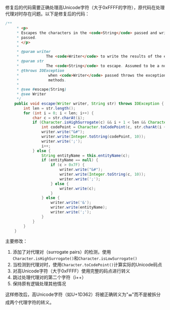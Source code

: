 修复后的代码需要正确处理高Unicode字符（大于0xFFFF的字符），原代码在处理代理对时存在问题。以下是修复后的代码：

```java
/**
     * <p>
     * Escapes the characters in the <code>String</code> passed and writes the result to the <code>Writer</code>
     * passed.
     * </p>
     * 
     * @param writer
     *            The <code>Writer</code> to write the results of the escaping to. Assumed to be a non-null value.
     * @param str
     *            The <code>String</code> to escape. Assumed to be a non-null value.
     * @throws IOException
     *             when <code>Writer</code> passed throws the exception from calls to the {@link Writer#write(int)}
     *             methods.
     * 
     * @see #escape(String)
     * @see Writer
     */
    public void escape(Writer writer, String str) throws IOException {
        int len = str.length();
        for (int i = 0; i < len; i++) {
            char c = str.charAt(i);
            if (Character.isHighSurrogate(c) && i + 1 < len && Character.isLowSurrogate(str.charAt(i + 1))) {
                int codePoint = Character.toCodePoint(c, str.charAt(i + 1));
                writer.write("&#");
                writer.write(Integer.toString(codePoint, 10));
                writer.write(';');
                i++;
            } else {
                String entityName = this.entityName(c);
                if (entityName == null) {
                    if (c > 0x7F) {
                        writer.write("&#");
                        writer.write(Integer.toString(c, 10));
                        writer.write(';');
                    } else {
                        writer.write(c);
                    }
                } else {
                    writer.write('&');
                    writer.write(entityName);
                    writer.write(';');
                }
            }
        }
    }
```

主要修改：
1. 添加了对代理对（surrogate pairs）的检测，使用`Character.isHighSurrogate()`和`Character.isLowSurrogate()`
2. 当检测到代理对时，使用`Character.toCodePoint()`计算实际的Unicode码点
3. 对高Unicode字符（大于0xFFFF）使用完整的码点进行转义
4. 跳过处理代理对的第二个字符（i++）
5. 保持原有逻辑处理其他情况

这样修改后，高Unicode字符（如U+1D362）将被正确转义为"&#119650;"而不是被拆分成两个代理字符的转义。